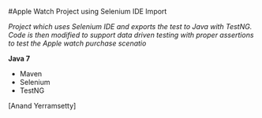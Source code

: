 #Apple Watch Project using Selenium IDE Import

*Project which uses Selenium IDE and exports the test to Java with TestNG. Code is then modified to support data driven testing with proper assertions to test the Apple watch purchase scenatio*

**Java 7**

* Maven
* Selenium
* TestNG

[Anand Yerramsetty]
